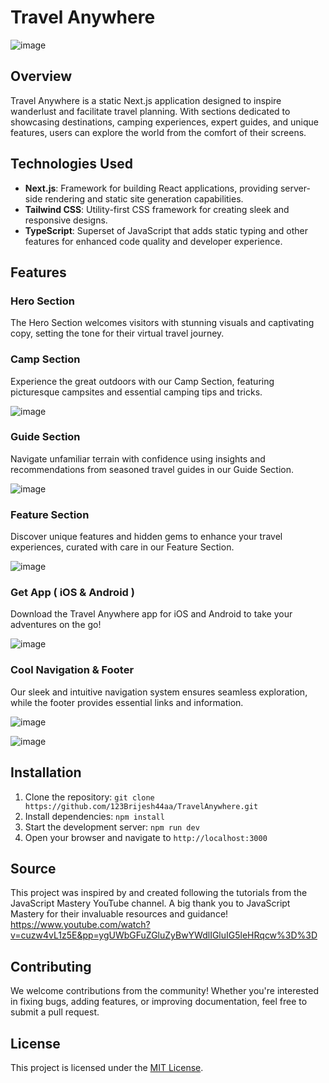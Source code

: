 # Travel Anywhere

![image](https://github.com/123Brijesh44aa/TravelAnywhere/assets/83857442/b9965a25-da7b-4856-9a94-359a148819e4)


## Overview

Travel Anywhere is a static Next.js application designed to inspire wanderlust and facilitate travel planning. With sections dedicated to showcasing destinations, camping experiences, expert guides, and unique features, users can explore the world from the comfort of their screens.

## Technologies Used

- **Next.js**: Framework for building React applications, providing server-side rendering and static site generation capabilities.
- **Tailwind CSS**: Utility-first CSS framework for creating sleek and responsive designs.
- **TypeScript**: Superset of JavaScript that adds static typing and other features for enhanced code quality and developer experience.

## Features

### Hero Section

The Hero Section welcomes visitors with stunning visuals and captivating copy, setting the tone for their virtual travel journey.

### Camp Section

Experience the great outdoors with our Camp Section, featuring picturesque campsites and essential camping tips and tricks.

![image](https://github.com/123Brijesh44aa/TravelAnywhere/assets/83857442/a18f9b12-0908-4ce8-bbcf-b9f2d5511f6f)


### Guide Section

Navigate unfamiliar terrain with confidence using insights and recommendations from seasoned travel guides in our Guide Section.

![image](https://github.com/123Brijesh44aa/TravelAnywhere/assets/83857442/2c26e09b-3094-44a5-b1b6-7f5232de546c)


### Feature Section

Discover unique features and hidden gems to enhance your travel experiences, curated with care in our Feature Section.

![image](https://github.com/123Brijesh44aa/TravelAnywhere/assets/83857442/12369216-1b8e-4d17-8c85-22f3e04dab1c)


### Get App ( iOS & Android )

Download the Travel Anywhere app for iOS and Android to take your adventures on the go!

![image](https://github.com/123Brijesh44aa/TravelAnywhere/assets/83857442/31a9b0d3-df21-470c-9372-58458b8eae0a)



### Cool Navigation & Footer

Our sleek and intuitive navigation system ensures seamless exploration, while the footer provides essential links and information.

![image](https://github.com/123Brijesh44aa/TravelAnywhere/assets/83857442/1d74e525-fdb1-417a-a7f3-eaa4a50d5346)

![image](https://github.com/123Brijesh44aa/TravelAnywhere/assets/83857442/4f9b215c-983f-4987-aacf-3f674c1611db)


## Installation

1. Clone the repository: `git clone https://github.com/123Brijesh44aa/TravelAnywhere.git`
2. Install dependencies: `npm install`
3. Start the development server: `npm run dev`
4. Open your browser and navigate to `http://localhost:3000`

## Source

This project was inspired by and created following the tutorials from the JavaScript Mastery YouTube channel.
A big thank you to JavaScript Mastery for their invaluable resources and guidance! <br>
https://www.youtube.com/watch?v=cuzw4vL1z5E&pp=ygUWbGFuZGluZyBwYWdlIGluIG5leHRqcw%3D%3D

## Contributing

We welcome contributions from the community! Whether you're interested in fixing bugs, adding features, or improving documentation, feel free to submit a pull request.

## License

This project is licensed under the [MIT License](link-to-license-file).
